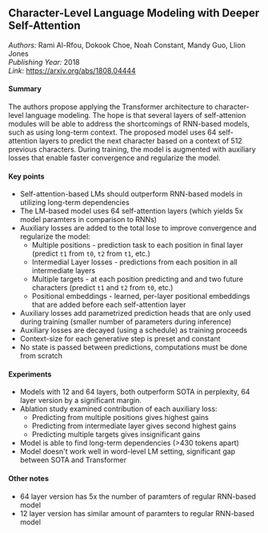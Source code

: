 ## Character-Level Language Modeling with Deeper Self-Attention
_Authors:_ Rami Al-Rfou, Dokook Choe, Noah Constant, Mandy Guo, Llion Jones   
_Publishing Year:_ 2018  
_Link:_ https://arxiv.org/abs/1808.04444 

#### Summary
The authors propose applying the Transformer architecture to character-level language modeling.
The hope is that several layers of self-attenion modules will be able to address the shortcomings of RNN-based models, such as using long-term context.
The proposed model uses 64 self-attention layers to predict the next character based on a context of 512 previous characters.
During training, the model is augmented with auxiliary losses that enable faster convergence and regularize the model.


#### Key points
- Self-attention-based LMs should outperform RNN-based models in utilizing long-term dependencies
- The LM-based model uses 64 self-attention layers (which yields 5x model paramters in comparison to RNNs)
- Auxiliary losses are added to the total lose to improve convergence and regularize the model:
	- Multiple positions - prediction task to each position in final layer (predict `t1` from `t0`, `t2` from `t1`, etc.)
	- Intermedial Layer losses - predictions from each position in all intermediate layers
	- Multiple targets - at each position predicting and and two future characters (predict `t1` and `t2` from `t0`, etc.)
	- Positional embeddings - learned, per-layer positional embeddings that are added before each self-attention layer
- Auxiliary losses add parametrized prediction heads that are only used during training (smaller number of parameters during inference)
- Auxiliary losses are decayed (using a schedule) as training proceeds 
- Context-size for each generative step is preset and constant
- No state is passed between predictions, computations must be done from scratch


#### Experiments
- Models with 12 and 64 layers, both outperform SOTA in perplexity, 64 layer version by a significant margin.
- Ablation study examined contribution of each auxiliary loss:
	- Predicting from multiple positions gives highest gains
	- Predicting from intermediate layer gives second highest gains
	- Predicting multiple targets gives insignificant gains
- Model is able to find long-term dependencies (>430 tokens apart)
- Model doesn't work well in word-level LM setting, significant gap between SOTA and Transformer


#### Other notes
- 64 layer version has 5x the number of paramters of regular RNN-based model
- 12 layer version has similar amount of paramters to regular RNN-based model
